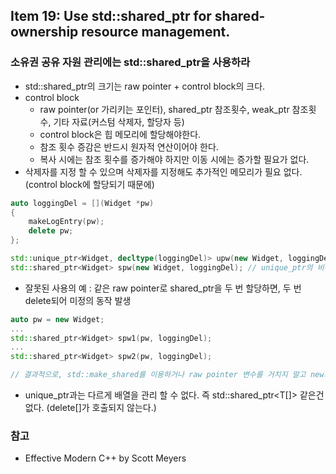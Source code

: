 ## Item 19: Use std::shared_ptr for shared-ownership resource management.
### 소유권 공유 자원 관리에는 std::shared_ptr을 사용하라
* std::shared_ptr의 크기는 raw pointer + control block의 크다.
* control block
    * raw pointer(or 가리키는 포인터), shared_ptr 참조횟수, weak_ptr 참조횟수, 기타 자료(커스텀 삭제자, 할당자 등)
    * control block은 힙 메모리에 할당해야한다.
    * 참조 횟수 증감은 반드시 원자적 연산이어야 한다.
    * 복사 시에는 참조 횟수를 증가해야 하지만 이동 시에는 증가할 필요가 없다.
* 삭제자를 지정 할 수 있으며 삭제자를 지정해도 추가적인 메모리가 필요 없다. (control block에 할당되기 때문에)
```C++
auto loggingDel = [](Widget *pw)
{
    makeLogEntry(pw);
    delete pw;
};

std::unique_ptr<Widget, decltype(loggingDel)> upw(new Widget, loggingDel);
std::shared_ptr<Widget> spw(new Widget, loggingDel); // unique_ptr의 비해 설계가 유연하다.(control block에 저장하기 때문에 가능)
```
* 잘못된 사용의 예 : 같은 raw pointer로 shared_ptr을 두 번 할당하면, 두 번 delete되어 미정의 동작 발생
```C++
auto pw = new Widget;
...
std::shared_ptr<Widget> spw1(pw, loggingDel);
...
std::shared_ptr<Widget> spw2(pw, loggingDel);

// 결과적으로, std::make_shared를 이용하거나 raw pointer 변수를 거치지 말고 new의 결과를 직접 전달하라
```
* unique_ptr과는 다르게 배열을 관리 할 수 없다. 즉 std::shared_ptr<T[]> 같은건 없다. (delete[]가 호출되지 않는다.)

### 참고
* Effective Modern C++ by Scott Meyers
